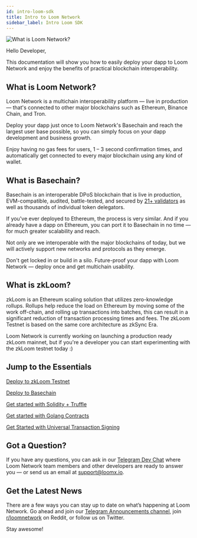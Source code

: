 ```yaml
---
id: intro-loom-sdk
title: Intro to Loom Network
sidebar_label: Intro Loom SDK
---
```


![What is Loom Network?](/developers/img/what-is-loom.png)

Hello Developer, 

This documentation will show you how to easily deploy your dapp to Loom Network and enjoy the benefits of practical blockchain interoperability.

## What is Loom Network?

Loom Network is a multichain interoperability platform — live in production — that's connected to other major blockchains such as Ethereum, Binance Chain, and Tron.

Deploy your dapp just once to Loom Network's Basechain and reach the largest user base possible, so you can simply focus on your dapp development and business growth.

Enjoy having no gas fees for users, 1 – 3 second confirmation times, and automatically get connected to every major blockchain using any kind of wallet.

## What is Basechain?

Basechain is an interoperable DPoS blockchain that is live in production, EVM-compatible, audited, battle-tested, and secured by [21+ validators](https://wallet.loomx.io/validators) as well as thousands of individual token delegators.

If you've ever deployed to Ethereum, the process is very similar. And if you already have a dapp on Ethereum, you can port it to Basechain in no time — for much greater scalability and reach.

Not only are we interoperable with the major blockchains of today, but we will actively support new networks and protocols as they emerge.

Don't get locked in or build in a silo. Future-proof your dapp with Loom Network — deploy once and get multichain usability.

## What is zkLoom?

zkLoom is an Ethereum scaling solution that utilizes zero-knowledge rollups. Rollups help reduce the load on Ethereum by moving some of the work off-chain, and rolling up transactions into batches,
this can result in a significant reduction of transaction processing times and fees. The zkLoom Testnet is based on the same core architecture as zkSync Era.

Loom Network is currently working on launching a production ready zkLoom mainnet, but if you're a developer you can start experimenting with the zkLoom testnet today :)

## Jump to the Essentials

[Deploy to zkLoom Testnet](deploy-zkloom-testnet.html)

[Deploy to Basechain](deploy-loom-mainnet.html)

[Get started with Solidity + Truffle](deploy-loom-testnet.html)

[Get started with Golang Contracts](prereqs-all.html)

[Get Started with Universal Transaction Signing](how-to-get-started.html#to-get-started-with-universal-transaction-signing)

## Got a Question?

If you have any questions, you can ask in our [Telegram Dev Chat](https://t.me/LoomNetworkDev) where Loom Network team members and other developers are ready to answer you — or send us an email at [support@loomx.io](mailto:support@loomx.io).

## Get the Latest News

There are a few ways you can stay up to date on what’s happening at Loom Network. Go ahead and join our [Telegram Announcements channel](https://t.me/loomannouncements), join [r/loomnetwork](https://www.reddit.com/r/loomnetwork) on Reddit, or follow us on Twitter.

Stay awesome!